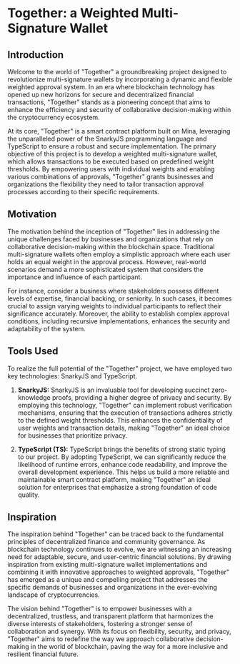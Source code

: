 # Together: a Weighted Multi-Signature Wallet

## Introduction

Welcome to the world of "Together" a groundbreaking project designed to revolutionize multi-signature wallets by incorporating a dynamic and flexible weighted approval system. In an era where blockchain technology has opened up new horizons for secure and decentralized financial transactions, "Together" stands as a pioneering concept that aims to enhance the efficiency and security of collaborative decision-making within the cryptocurrency ecosystem.

At its core, "Together" is a smart contract platform built on Mina, leveraging the unparalleled power of the SnarkyJS programming language and TypeScript to ensure a robust and secure implementation. The primary objective of this project is to develop a weighted multi-signature wallet, which allows transactions to be executed based on predefined weight thresholds. By empowering users with individual weights and enabling various combinations of approvals, "Together" grants businesses and organizations the flexibility they need to tailor transaction approval processes according to their specific requirements.

## Motivation

The motivation behind the inception of "Together" lies in addressing the unique challenges faced by businesses and organizations that rely on collaborative decision-making within the blockchain space. Traditional multi-signature wallets often employ a simplistic approach where each user holds an equal weight in the approval process. However, real-world scenarios demand a more sophisticated system that considers the importance and influence of each participant.

For instance, consider a business where stakeholders possess different levels of expertise, financial backing, or seniority. In such cases, it becomes crucial to assign varying weights to individual participants to reflect their significance accurately. Moreover, the ability to establish complex approval conditions, including recursive implementations, enhances the security and adaptability of the system.

## Tools Used

To realize the full potential of the "Together" project, we have employed two key technologies: SnarkyJS and TypeScript.

1. **SnarkyJS:** SnarkyJS is an invaluable tool for developing succinct zero-knowledge proofs, providing a higher degree of privacy and security. By employing this technology, "Together" can implement robust verification mechanisms, ensuring that the execution of transactions adheres strictly to the defined weight thresholds. This enhances the confidentiality of user weights and transaction details, making "Together" an ideal choice for businesses that prioritize privacy.

2. **TypeScript (TS):** TypeScript brings the benefits of strong static typing to our project. By adopting TypeScript, we can significantly reduce the likelihood of runtime errors, enhance code readability, and improve the overall development experience. This helps us build a more reliable and maintainable smart contract platform, making "Together" an ideal solution for enterprises that emphasize a strong foundation of code quality.

## Inspiration

The inspiration behind "Together" can be traced back to the fundamental principles of decentralized finance and community governance. As blockchain technology continues to evolve, we are witnessing an increasing need for adaptable, secure, and user-centric financial solutions. By drawing inspiration from existing multi-signature wallet implementations and combining it with innovative approaches to weighted approvals, "Together" has emerged as a unique and compelling project that addresses the specific demands of businesses and organizations in the ever-evolving landscape of cryptocurrencies.

The vision behind "Together" is to empower businesses with a decentralized, trustless, and transparent platform that harmonizes the diverse interests of stakeholders, fostering a stronger sense of collaboration and synergy. With its focus on flexibility, security, and privacy, "Together" aims to redefine the way we approach collaborative decision-making in the world of blockchain, paving the way for a more inclusive and resilient financial future.
